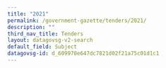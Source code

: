 ```yaml
---
title: "2021"
permalink: /government-gazette/tenders/2021/
description: ""
third_nav_title: Tenders
layout: datagovsg-v2-search
default_field: Subject
datagovsg-id: d_609970e647dc7821d02f21a75c01d1c1
---
```

